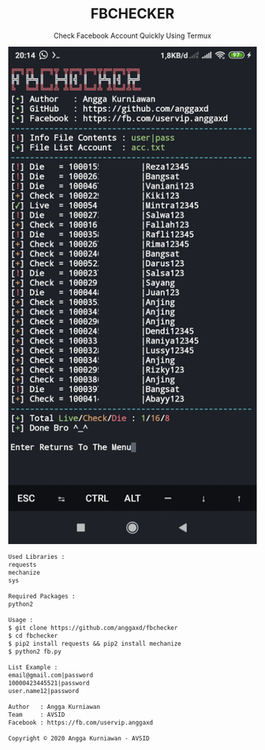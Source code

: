 <h1 align="center">
  FBCHECKER
</h1>
</div>
<p align="center">
  Check Facebook Account Quickly Using Termux
</p>
<p align="center">
 <img src="https://raw.githubusercontent.com/anggaxd/fbchecker/main/20201031_202207.jpg" width="640" title="Menu" alt="Menu">
</p>

```
Used Libraries : 
requests
mechanize
sys

Required Packages : 
python2

Usage :
$ git clone https://github.com/anggaxd/fbchecker
$ cd fbchecker
$ pip2 install requests && pip2 install mechanize
$ python2 fb.py

List Example :
email@gmail.com|password
10000423445521|password
user.name12|password

Author   : Angga Kurniawan
Team     : AVSID
Facebook : https://fb.com/uservip.anggaxd

Copyright © 2020 Angga Kurniawan - AVSID 
```
